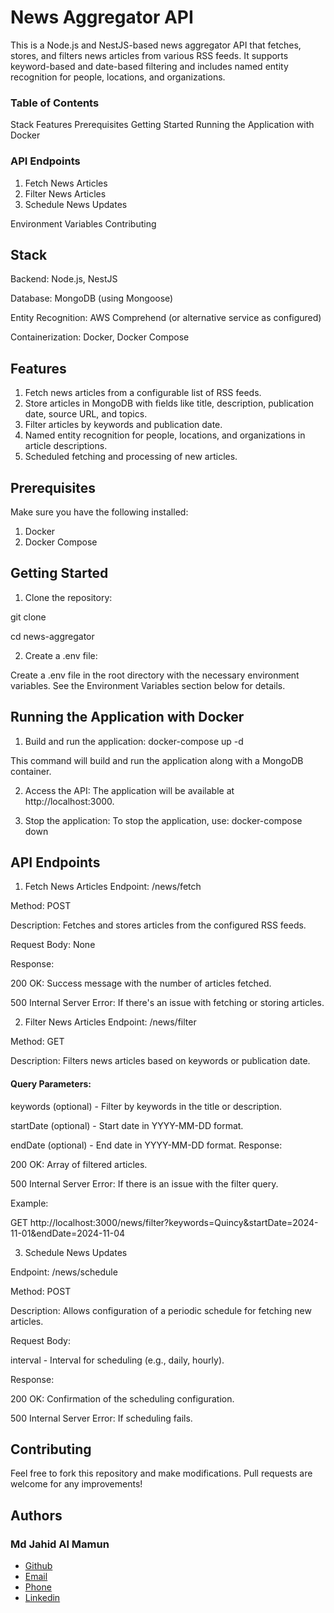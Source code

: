 # News Aggregator API
This is a Node.js and NestJS-based news aggregator API that fetches, stores, and filters news articles from various RSS feeds. It supports keyword-based and date-based filtering and includes named entity recognition for people, locations, and organizations.

### Table of Contents
Stack
Features
Prerequisites
Getting Started
Running the Application with Docker

### API Endpoints
1. Fetch News Articles
2. Filter News Articles
3. Schedule News Updates

Environment Variables
Contributing
## Stack
Backend: Node.js, NestJS

Database: MongoDB (using Mongoose)

Entity Recognition: AWS Comprehend (or alternative service as configured)

Containerization: Docker, Docker Compose

## Features
1. Fetch news articles from a configurable list of RSS feeds.
2. Store articles in MongoDB with fields like title, description, publication date, source URL, and topics.
3. Filter articles by keywords and publication date.
4. Named entity recognition for people, locations, and organizations in article descriptions.
5. Scheduled fetching and processing of new articles.
## Prerequisites
Make sure you have the following installed:

1. Docker
2. Docker Compose

## Getting Started
1. Clone the repository: 

git clone <repository-url>

cd news-aggregator

2. Create a .env file:

Create a .env file in the root directory with the necessary environment variables. See the Environment Variables section below for details.
## Running the Application with Docker
1. Build and run the application:
docker-compose up -d

This command will build and run the application along with a MongoDB container.

2. Access the API: The application will be available at http://localhost:3000.

3. Stop the application: To stop the application, use:
docker-compose down

## API Endpoints
1. Fetch News Articles
Endpoint: /news/fetch

Method: POST

Description: Fetches and stores articles from the configured RSS feeds.

Request Body: None

Response:

200 OK: Success message with the number of articles fetched.

500 Internal Server Error: If there's an issue with fetching or storing articles.

2. Filter News Articles
Endpoint: /news/filter

Method: GET

Description: Filters news articles based on keywords or publication date.

#### Query Parameters:

keywords (optional) - Filter by keywords in the title or description.

startDate (optional) - Start date in YYYY-MM-DD format.

endDate (optional) - End date in YYYY-MM-DD format.
Response:

200 OK: Array of filtered articles.

500 Internal Server Error: If there is an issue with the filter query.

Example:

GET 
http://localhost:3000/news/filter?keywords=Quincy&startDate=2024-11-01&endDate=2024-11-04


3. Schedule News Updates

Endpoint: /news/schedule

Method: POST

Description: Allows configuration of a periodic schedule for fetching new articles.

Request Body:

interval - Interval for scheduling (e.g., daily, hourly).

Response:

200 OK: Confirmation of the scheduling configuration.

500 Internal Server Error: If scheduling fails.

## Contributing
Feel free to fork this repository and make modifications. Pull requests are welcome for any improvements!

## Authors
### Md Jahid Al Mamun
- [Github](https://github.com/jahidrjs)
- [Email](rjs.jahid22@gmail.com)
- [Phone](+8801729577877)
- [Linkedin](https://www.linkedin.com/in/jahid-al-mamun-9b02372b/)

